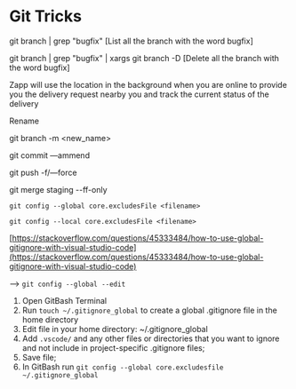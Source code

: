# Git Tricks

git branch | grep "bugfix" [List all the branch with the word bugfix] 

 git branch | grep "bugfix" | xargs git branch -D [Delete all the branch with the word bugfix]

Zapp will use the location in the background when you are online to provide you the delivery request nearby you and track the current status of the delivery

Rename

git branch -m <new_name>

git commit —ammend

git push -f/—force

git merge staging --ff-only

`git config --global core.excludesFile <filename>`

`git config --local core.excludesFile <filename>`

[https://stackoverflow.com/questions/45333484/how-to-use-global-gitignore-with-visual-studio-code](https://stackoverflow.com/questions/45333484/how-to-use-global-gitignore-with-visual-studio-code)

—> `git config --global --edit`

1. Open GitBash Terminal
2. Run `touch ~/.gitignore_global` to create a global .gitignore file in the home directory
3. Edit file in your home directory: ~/.gitignore_global
4. Add `.vscode/` and any other files or directories that you want to ignore and not include in project-specific .gitignore files;
5. Save file;
6. In GitBash run `git config --global core.excludesfile ~/.gitignore_global`
